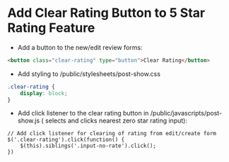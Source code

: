 # Add Clear Rating Button to 5 Star Rating Feature

- Add a button to the new/edit review forms:
```HTML
<button class="clear-rating" type="button">Clear Rating</button>
```

- Add styling to /public/stylesheets/post-show.css
```CSS
.clear-rating {
	display: block;
}
```
- Add click listener to the clear rating button in /public/javascripts/post-show.js (
selects and clicks nearest zero star rating input):
```JS
// Add click listener for clearing of rating from edit/create form
$('.clear-rating').click(function() {
	$(this).siblings('.input-no-rate').click();
})
```
